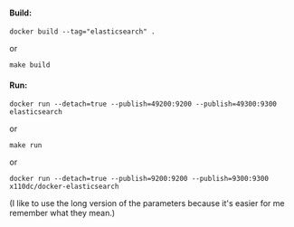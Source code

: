 #### Build:

```
docker build --tag="elasticsearch" .   
```

or

```
make build
```

#### Run:

```
docker run --detach=true --publish=49200:9200 --publish=49300:9300 elasticsearch
```

or

```
make run
```

or 

```
docker run --detach=true --publish=9200:9200 --publish=9300:9300 x110dc/docker-elasticsearch
```

(I like to use the long version of the parameters because it's easier for me remember what they mean.)

